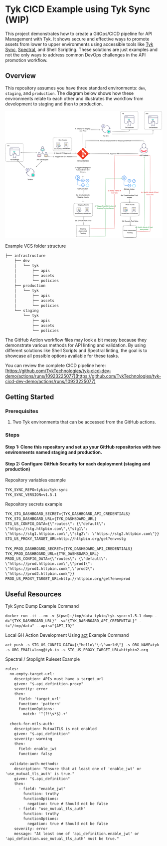# Tyk CICD Example using Tyk Sync (WIP)
This project demonstrates how to create a GitOps/CICD pipeline for API Management with Tyk. It shows secure and effective ways to promote assets from lower to upper environments using accessible tools like [Tyk Sync](https://tyk.io/docs/product-stack/tyk-sync/overview/), [Spectral](https://github.com/stoplightio/spectral), and Shell Scripting. These solutions are just examples and not the only ways to address common DevOps challenges in the API promotion workflow.

## Overview
This repository assumes you have three standard environments: `dev`, `staging`, and `production`. The diagram below shows how these environments relate to each other and illustrates the workflow from development to staging and then to production.

![Screenshot of an example CICD workflow demonstrating the Tyk asset promotion between environments](./assets/imgs/tyk-cicd-workflow-example.png)


Example VCS folder structure
```
├── infrastructure
    ├── dev 
    │   └── tyk
    │       ├── apis
    │       ├── assets
    │       └── policies
    ├── production 
    │   └── tyk
    │       ├── apis
    │       ├── assets
    │       └── policies
    └── staging
        └── tyk
            ├── apis
            ├── assets
            └── policies
```

The GitHub Action workflow files may look a bit messy because they demonstrate various methods for API linting and validation. By using different solutions like Shell Scripts and Spectral linting, the goal is to showcase all possible options available for these tasks.

You can review the complete CICD pipeline here: [https://github.com/TykTechnologies/tyk-cicd-dev-demo/actions/runs/10923225077](https://github.com/TykTechnologies/tyk-cicd-dev-demo/actions/runs/10923225077)

## Getting Started
### Prerequisites
1. Two Tyk environments that can be accessed from the GitHub actions.

### Steps
#### Step 1: Clone this repository and set up your GitHub repositories with two environments named staging and production.

#### Step 2: Configure GitHub Security for each deployment (staging and production)
Repository variables example
```
TYK_SYNC_REPO=tykio/tyk-sync
TYK_SYNC_VERSION=v1.5.1
```

Repository secrets example
```
TYK_STG_DASHBOARD_SECRET={TYK_DASHBOARD_API_CREDENTIALS}
TYK_STG_DASHBOARD_URL={TYK_DASHBOARD_URL}
STG_US_CONFIG_DATA={\"routes\": {\"default\": \"https://stg.httpbin.com\",\"stg1\": \"https://stg1.httpbin.com\",\"stg2\": \"https://stg2.httpbin.com\"}}
STG_US_PROXY_TARGET_URL=http://httpbin.org/get?env=stg

TYK_PROD_DASHBOARD_SECRET={TYK_DASHBOARD_API_CREDENTIALS}
TYK_PROD_DASHBOARD_URL={TYK_DASHBOARD_URL}
PROD_US_CONFIG_DATA={\"routes\": {\"default\": \"https://prod.httpbin.com\",\"prod1\": \"https://prod1.httpbin.com\",\"prod2\": \"https://prod2.httpbin.com\"}}
PROD_US_PROXY_TARGET_URL=http://httpbin.org/get?env=prod
```


## Useful Resources
Tyk Sync Dump Example Command
```
docker run -it --rm -v $(pwd):/tmp/data tykio/tyk-sync:v1.5.1 dump -d="{TYK_DASHBOARD_URL}" -s="{TYK_DASHBOARD_API_CREDENTIAL}" -t="/tmp/data" --apis="{API_ID}"
```

Local GH Action Development Using [act](https://nektosact.com/) Example Command
```
act push -s STG_US_CONFIG_DATA={\"hello\"\:\"world\"} -s ORG_NAME=tyk -s ORG_EMAIL=long@tyk.io -s STG_US_PROXY_TARGET_URL=httpbin2.org
```

Spectral / Stoplight Ruleset Example
```
rules:
  no-empty-target-url:
    description: APIs must have a target_url
    given: "$.api_definition.proxy"
    severity: error
    then:
      field: 'target_url'
      function: 'pattern'
      functionOptions:
        match: '^(?!\s*$).+'

  check-for-mtls-auth:
    description: MutualTLS is not enabled
    given: "$.api_definition"
    severity: warning
    then:
      field: enable_jwt 
      function: falsy

  validate-auth-methods:
    description: "Ensure that at least one of 'enable_jwt' or 'use_mutual_tls_auth' is true."
    given: "$.api_definition"
    then:
      - field: "enable_jwt"
        function: truthy
        functionOptions:
          negation: true # Should not be false
      - field: "use_mutual_tls_auth"
        function: truthy
        functionOptions:
          negation: true # Should not be false
    severity: error
    message: "At least one of 'api_definition.enable_jwt' or 'api_definition.use_mutual_tls_auth' must be true."
```